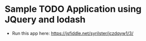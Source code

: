 # Sample TODO Application using JQuery and lodash
* Run this app here: https://jsfiddle.net/syrilster/jczdqyw1/3/
